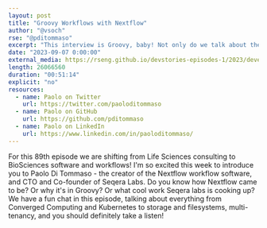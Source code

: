 ```yaml
---
layout: post
title: "Groovy Workflows with Nextflow"
author: "@vsoch"
rse: "@pditommaso"
excerpt: "This interview is Groovy, baby! Not only do we talk about the language, but some really groovy work being done for workflows and containers."
date: "2023-09-07 0:00:00"
external_media: https://rseng.github.io/devstories-episodes-1/2023/developer-stories-paolo-episode-89.mp3
length: 26066560
duration: "00:51:14"
explicit: "no"
resources:
  - name: Paolo on Twitter
    url: https://twitter.com/paoloditommaso
  - name: Paolo on GitHub
    url: https://github.com/pditommaso
  - name: Paolo on LinkedIn
    url: https://www.linkedin.com/in/paoloditommaso/
---
```


For this 89th episode we are shifting from Life Sciences consulting to BioSciences software and workflows! I'm so excited this week to introduce you to Paolo Di Tommaso - the creator of the Nextflow workflow software, and CTO and Co-founder of Seqera Labs. Do you know how Nextflow came to be? Or why it's in Groovy? Or what cool work Seqera labs is cooking up? We have a fun chat in this episode, talking about everything from Converged Computing and Kubernetes to storage and filesystems, multi-tenancy, and you should definitely take a listen!
